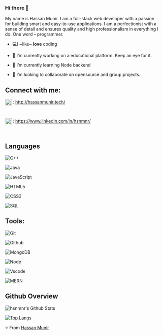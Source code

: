 
  
  

### Hi there 👋

  

My name is Hassan Munir. I am a full-stack web developer with a passion for building smart and easy-to-use applications. I am a perfectionist with a sense of detail and ensures quality and high professionalism in everything I do. One word – programmer.

  

-  💻I ~like~ **love** coding

- 🔭 I’m currently working on a educational platform. Keep an eye for it.

- 🌱 I’m currently learning Node backend

- 👯 I’m looking to collaborate on opensource and group projects.

  

## Connect with me:

  

[<img align="left" alt="hsnmnr" width="22px" src="https://img.icons8.com/ios/100/000000/domain.png" />][website]: http://hassanmunir.tech/

<br  />

[<img align="left" alt="hsnmnr" width="22px" src="https://img.icons8.com/ios-filled/50/000000/linkedin.png" />][website]: https://www.linkedin.com/in/hsnmnr/

<br  />

  

## Languages

  

![C++](https://img.shields.io/badge/-C++-000000?style=flat&logo=c%2B%2B)

![Java](https://img.shields.io/badge/-Java-000000?style=flat&logo=java)

![JavaScript](https://img.shields.io/badge/-JavaScript-000000?style=flat&logo=javascript)

![HTML5](https://img.shields.io/badge/-HTML5-000000?style=flat&logo=html5)

![CSS3](https://img.shields.io/badge/-CSS-000000?style=flat&logo=css3)

![SQL](https://img.shields.io/badge/-SQL-000000?style=flat&logo=mysql)

  

## Tools:

  

![Git](https://img.shields.io/badge/-Git-000000?style=flat&logo=git)

![Github](https://img.shields.io/badge/-Github-000000?style=flat&logo=github) <br  />

![MongoDB](https://img.shields.io/badge/-MongoDB-000000?style=flat&logo=mongodb)

![Node](https://img.shields.io/badge/-Node-000000?style=flat&logo=node.js) <br  />

![Vscode](https://img.shields.io/badge/-Vscode-000000?style=flat&logo=Vscode)<br  />

![MERN](https://img.shields.io/badge/MERN-black) <br  />

  

## Github Overview

  

<img  align="left"  alt="hsnmnr's Github Stats"  src="https://github-readme-stats.vercel.app/api?username=hsnmnr&show_icons=true"  />  &nbsp;

[![Top Langs](https://github-readme-stats.vercel.app/api/top-langs/?username=hsnmnr)](https://github.com/hsnmnr/github-readme-stats)

  
  
  

⭐️ From [Hassan Munir](https://github.com/hsnmnr)

  
[website]: http://hassanmunir.tech/

[twitter]: https://twitter.com/Furqan_say

[facebook]: https://www.facebook.com/furqan.ashraf.me/
